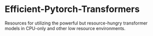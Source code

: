 # Efficient-Pytorch-Transformers

Resources for utilizing the powerful but resource-hungry transformer models in CPU-only and other low resource environments.
